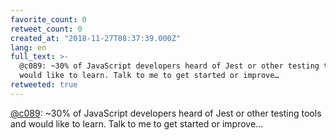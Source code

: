 ```yaml
---
favorite_count: 0
retweet_count: 0
created_at: "2018-11-27T08:37:39.000Z"
lang: en
full_text: >-
  @c089: ~30% of JavaScript developers heard of Jest or other testing tools and
  would like to learn. Talk to me to get started or improve…
retweeted: true
---
```


[@c089](https://twitter.com/c089): ~30% of JavaScript developers heard of Jest
or other testing tools and would like to learn. Talk to me to get started or
improve…
